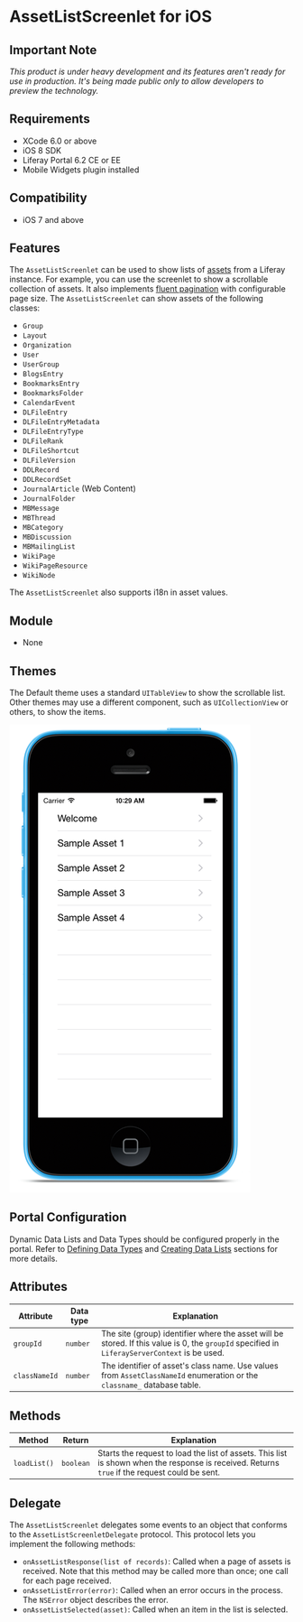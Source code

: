 # AssetListScreenlet for iOS

## Important Note

_This product is under heavy development and its features aren't ready for use in production. It's being made public only to allow developers to preview the technology._

## Requirements

- XCode 6.0 or above
- iOS 8 SDK
- Liferay Portal 6.2 CE or EE
- Mobile Widgets plugin installed

## Compatibility

- iOS 7 and above

## Features

The `AssetListScreenlet` can be used to show lists of [assets](https://www.liferay.com/documentation/liferay-portal/6.2/development/-/ai/asset-framework-liferay-portal-6-2-dev-guide-06-en) from a Liferay instance. For example, you can use the screenlet to show a scrollable collection of assets. It also implements [fluent pagination](http://www.iosnomad.com/blog/2014/4/21/fluent-pagination) with configurable page size. The `AssetListScreenlet` can show assets of the following classes:

- `Group`
- `Layout`
- `Organization`
- `User`
- `UserGroup`
- `BlogsEntry`
- `BookmarksEntry`
- `BookmarksFolder`
- `CalendarEvent`
- `DLFileEntry`
- `DLFileEntryMetadata`
- `DLFileEntryType`
- `DLFileRank`
- `DLFileShortcut`
- `DLFileVersion`
- `DDLRecord`
- `DDLRecordSet`
- `JournalArticle` (Web Content)
- `JournalFolder`
- `MBMessage`
- `MBThread`
- `MBCategory`
- `MBDiscussion`
- `MBMailingList`
- `WikiPage`
- `WikiPageResource`
- `WikiNode`

The `AssetListScreenlet` also supports i18n in asset values.

## Module

- None

## Themes

The Default theme uses a standard `UITableView` to show the scrollable list. Other themes may use a different component, such as `UICollectionView` or others, to show the items.

![`AssetListScreenlet` using the Default theme.](Images/assetlist.png)

## Portal Configuration

Dynamic Data Lists and Data Types should be configured properly in the portal. Refer to [Defining Data Types](https://www.liferay.com/documentation/liferay-portal/6.2/user-guide/-/ai/building-a-list-platform-in-liferay-and-liferay-portal-6-2-user-guide-10-en) and [Creating Data Lists](https://www.liferay.com/documentation/liferay-portal/6.2/user-guide/-/ai/creating-data-lists-liferay-portal-6-2-user-guide-10-en) sections for more details.

## Attributes

| Attribute | Data type | Explanation |
|-----------|-----------|-------------| 
|  `groupId` | `number` | The site (group) identifier where the asset will be stored. If this value is 0, the `groupId` specified in `LiferayServerContext` is be used. |
|  `classNameId` | `number` | The identifier of asset's class name. Use values from `AssetClassNameId` enumeration or the `classname_` database table. |

## Methods

| Method | Return | Explanation |
|-----------|-----------|-------------| 
|  `loadList()` | `boolean` | Starts the request to load the list of assets. This list is shown when the response is received. Returns `true` if the request could be sent. |

## Delegate

The `AssetListScreenlet` delegates some events to an object that conforms to the `AssetListScreenletDelegate` protocol. This protocol lets you implement the following methods:

- `onAssetListResponse(list of records)`: Called when a page of assets is received. Note that this method may be called more than once; one call for each page received.
- `onAssetListError(error)`: Called when an error occurs in the process. The `NSError` object describes the error.
- `onAssetListSelected(asset)`: Called when an item in the list is selected.

